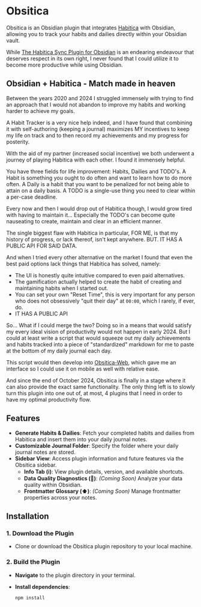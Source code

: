 # Obsitica

Obsitica is an Obsidian plugin that integrates [Habitica](https://habitica.com) with Obsidian, allowing you to track your habits and dailies directly within your Obsidian vault.

While [The Habitica Sync Plugin for Obsidian](https://github.com/SuperChamp234/habitica-sync) is an endearing endeavour that deserves respect in its own right, I never found that I could utilize it to become more productive while using Obsidian.

## Obsidian + Habitica - Match made in heaven

Between the years 2020 and 2024 I struggled immensely with trying to find an approach that I would not abandon to improve my habits and working harder to achieve my goals.

A Habit Tracker is a very nice help indeed, and I have found that combining it with self-authoring (keeping a journal) maximizes MY incentives to keep my life on track and to then record my achievements and my progress for posterity.

With the aid of my partner (increased social incentive) we both underwent a journey of playing Habitica with each other. 
I found it immensely helpful. 

You have three fields for life improvement: Habits, Dailies and TODO's. 
A Habit is something you ought to do often and want to learn how to do more often.
A Daily is a habit that you want to be penalized for not being able to attain on a daily basis.
A TODO is a single-use thing you need to clear within a per-case deadline.

Every now and then I would drop out of Habitica though, I would grow tired with having to maintain it... Especially the TODO's can become quite nauseating to create, maintain and clear in an efficient manner.

The single biggest flaw with Habitica in particular, FOR ME, is that my history of progress, or lack thereof, isn't kept anywhere. BUT. IT HAS A PUBLIC API FOR SAID DATA.

And when I tried every other alternative on the market I found that even the best paid options lack things that Habitica has solved, namely:
* The UI is honestly quite intuitive compared to even paid alternatives.
* The gamification actually helped to create the habit of creating and maintaining habits when I started out.
* You can set your own "Reset Time", this is very important for any person who does not obsessively "quit their day" at `00:00`, which I rarely, if ever, do.
* IT HAS A PUBLIC API

So... What if I could merge the two? 
Doing so in a means that would satisfy my every ideal vision of productivity would not happen in early 2024.
But I could at least write a script that would squeeze out my daily achievements and habits tracked into a piece of "standardized" markdown for me to paste at the bottom of my daily journal each day.

This script would then develop into [Obsitica-Web]([url](https://dotmavriq.github.io/Obsitica-Web/)), which gave me an interface so I could use it on mobile as well with relative ease.

And since the end of October 2024, Obsitica is finally in a stage where it can also provide the exact same functionality.
The only thing left is to slowly turn this plugin into one out of, at most, 4 plugins that I need in order to have my optimal productivity flow.

## Features

- **Generate Habits & Dailies**: Fetch your completed habits and dailies from Habitica and insert them into your daily journal notes.
- **Customizable Journal Folder**: Specify the folder where your daily journal notes are stored.
- **Sidebar View**: Access plugin information and future features via the Obsitica sidebar.
  - **Info Tab (ℹ️)**: View plugin details, version, and available shortcuts.
  - **Data Quality Diagnostics (🔎)**: *(Coming Soon)* Analyze your data quality within Obsidian.
  - **Frontmatter Glossary (⬆️)**: *(Coming Soon)* Manage frontmatter properties across your notes.

## Installation

### 1. Download the Plugin

- Clone or download the Obsitica plugin repository to your local machine.

### 2. Build the Plugin

- **Navigate** to the plugin directory in your terminal.
- **Install dependencies**:

  ```bash
  npm install
